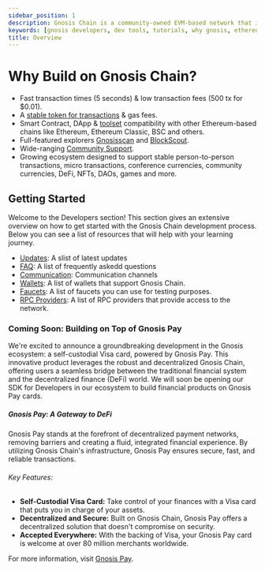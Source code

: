 ```yaml
---
sidebar_position: 1
description: Gnosis Chain is a community-owned EVM-based network that is operated by a diverse set of validators around the world
keywords: [gnosis developers, dev tools, tutorials, why gnosis, ethereum] 
title: Overview
---
```


# Why Build on Gnosis Chain?

* Fast transaction times (5 seconds) & low transaction fees (500 tx for $0.01).
* A [stable token for transactions](/concepts/tokens/xdai) & gas fees.
* Smart Contract, DApp & [toolset](/tools) compatibility with other Ethereum-based chains like Ethereum, Ethereum Classic, BSC and others.
* Full-featured explorers [Gnosisscan](https://gnosisscan.io) and [BlockScout](https://blockscout.com/xdai/mainnet).
* Wide-ranging [Community Support](/developers/communication).
* Growing ecosystem designed to support stable person-to-person transactions, micro transactions, conference currencies, community currencies, DeFi, NFTs, DAOs, games and more.

## Getting Started

Welcome to the Developers section! This section gives an extensive overview on how to get started with the Gnosis Chain development process. Below you can see a list of resources that will help with your learning journey.



<!-- it's examples of how to use CardContainer and Card -->
<CardContainer>
    <Card
        title=" 🛠️ Quickstart"
        subtitle="Deploy your first ever contract on Gnosis Chain using a simple HelloWorld.sol on Remix IDE."
        url="/developers/quickstart" 
    />
    <Card
        title=" 🧱 Build contracts on Gnosis "
        subtitle="Template contracts that you can deploy on Gnosis Chain."
        url="/category/build-contracts-on-gnosis" 
    />
    <Card
        title=" 📺 Developement Environments"
        subtitle="Deploy smart contracts with development environment."
        url="/developers/category/deploy-contracts-on-gnosis" 
    />
    <Card
        title=" 🎮 Interact with Smart Contracts"
        subtitle="Interact with smart contracts using library of your choice!"
        url="/developers/category/interact-with-contracts-on-gnosis" 
    />
    <Card
    title=" 🧩 Verify Smart Contracts on Gnosis Chain"
    subtitle="Verify your smart contracts! "
    url="/developers/Verify%20Smart%20Contracts/" 
/>
</CardContainer>


- [Updates](/updates): A slist of latest updates
- [FAQ](/faq/node/generalQuestions): A list of frequently askedd questions
- [Communication](/developers/communication): Communication channels
- [Wallets](/tools/wallets): A list of wallets that support Gnosis Chain.
- [Faucets](/tools/faucets/): A list of faucets you can use for testing purposes.
- [RPC Providers](/tools/rpc): A list of RPC providers that provide access to the network.

### Coming Soon: Building on Top of Gnosis Pay

We're excited to announce a groundbreaking development in the Gnosis ecosystem: a self-custodial Visa card, powered by Gnosis Pay. This innovative product leverages the robust and decentralized Gnosis Chain, offering users a seamless bridge between the traditional financial system and the decentralized finance (DeFi) world. We will soon be opening our SDK for Developers in our ecosystem to build financial products on Gnosis Pay cards.

##### Gnosis Pay: A Gateway to DeFi

Gnosis Pay stands at the forefront of decentralized payment networks, removing barriers and creating a fluid, integrated financial experience. By utilizing Gnosis Chain's infrastructure, Gnosis Pay ensures secure, fast, and reliable transactions.

###### Key Features:

- **Self-Custodial Visa Card:** Take control of your finances with a Visa card that puts you in charge of your assets.
- **Decentralized and Secure:** Built on Gnosis Chain, Gnosis Pay offers a decentralized solution that doesn't compromise on security.
- **Accepted Everywhere:** With the backing of Visa, your Gnosis Pay card is welcome at over 80 million merchants worldwide. 

For more information, visit [Gnosis Pay](https://gnosispay.com/).


